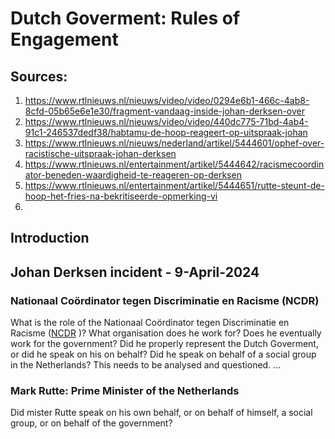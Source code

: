 # Dutch Goverment: Rules of Engagement

## Sources:

1. https://www.rtlnieuws.nl/nieuws/video/video/0294e6b1-466c-4ab8-8cfd-05b65e6e1e30/fragment-vandaag-inside-johan-derksen-over
2. https://www.rtlnieuws.nl/nieuws/video/video/440dc775-71bd-4ab4-91c1-246537dedf38/habtamu-de-hoop-reageert-op-uitspraak-johan
3. https://www.rtlnieuws.nl/nieuws/nederland/artikel/5444601/ophef-over-racistische-uitspraak-johan-derksen
4. https://www.rtlnieuws.nl/entertainment/artikel/5444642/racismecoordinator-beneden-waardigheid-te-reageren-op-derksen
5. https://www.rtlnieuws.nl/entertainment/artikel/5444651/rutte-steunt-de-hoop-het-fries-na-bekritiseerde-opmerking-vi
6. 

## Introduction

## Johan Derksen incident - 9-April-2024

### Nationaal Coördinator tegen Discriminatie en Racisme (NCDR)

What is the role of the Nationaal Coördinator tegen Discriminatie en Racisme
([NCDR](https://www.rtlnieuws.nl/entertainment/artikel/5444642/racismecoordinator-beneden-waardigheid-te-reageren-op-derksen)
)? What organisation does he work for? Does he eventually work for the
government? Did he properly represent the Dutch Goverment, or did he speak on
his on behalf? Did he speak on behalf of a social group in the Netherlands?
This needs to be analysed and questioned.
...

### Mark Rutte: Prime Minister of the Netherlands

Did mister Rutte speak on his own behalf, or on behalf of himself, a social
group, or on behalf of the government?